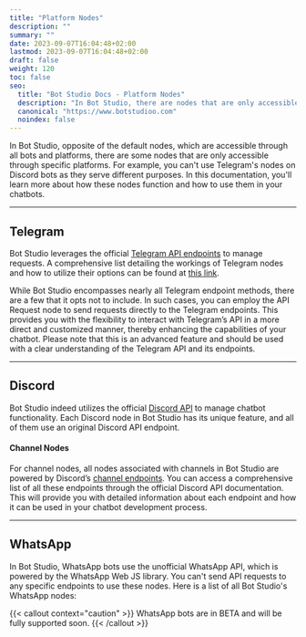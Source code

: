 ```yaml
---
title: "Platform Nodes"
description: ""
summary: ""
date: 2023-09-07T16:04:48+02:00
lastmod: 2023-09-07T16:04:48+02:00
draft: false
weight: 120
toc: false
seo:
  title: "Bot Studio Docs - Platform Nodes"
  description: "In Bot Studio, there are nodes that are only accessible through their specific platforms. Click here to learn more."
  canonical: "https://www.botstudioo.com"
  noindex: false
---
```


In Bot Studio, opposite of the default nodes, which are accessible through all bots and platforms, there are some nodes that are only accessible through specific platforms. For example, you can't use Telegram's nodes on Discord bots as they serve different purposes. In this documentation, you'll learn more about how these nodes function and how to use them in your chatbots.

---

## Telegram

Bot Studio leverages the official [Telegram API endpoints](https://core.telegram.org/bots/api) to manage requests. A comprehensive list detailing the workings of Telegram nodes and how to utilize their options can be found at [this link](https://core.telegram.org/bots/api#available-methods).

While Bot Studio encompasses nearly all Telegram endpoint methods, there are a few that it opts not to include. In such cases, you can employ the API Request node to send requests directly to the Telegram endpoints. This provides you with the flexibility to interact with Telegram’s API in a more direct and customized manner, thereby enhancing the capabilities of your chatbot. Please note that this is an advanced feature and should be used with a clear understanding of the Telegram API and its endpoints.

---

## Discord

Bot Studio indeed utilizes the official [Discord API](https://discord.com/developers/docs) to manage chatbot functionality. Each Discord node in Bot Studio has its unique feature, and all of them use an original Discord API endpoint.

#### Channel Nodes

For channel nodes, all nodes associated with channels in Bot Studio are powered by Discord’s [channel endpoints](https://discord.com/developers/docs/resources/channel). You can access a comprehensive list of all these endpoints through the official Discord API documentation. This will provide you with detailed information about each endpoint and how it can be used in your chatbot development process.

---

## WhatsApp

In Bot Studio, WhatsApp bots use the unofficial WhatsApp API, which is powered by the WhatsApp Web JS library. You can't send API requests to any specific endpoints to use these nodes. Here is a list of all Bot Studio's WhatsApp nodes:

{{< callout context="caution" >}}
WhatsApp bots are in BETA and will be fully supported soon.
{{< /callout >}}
